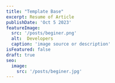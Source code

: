 ```yaml
---
title: "Template Base"
excerpt: Resume of Article
publishDate: 'Oct 5 2023'
featureImage:
  src: '/posts/beginer.png'
  alt:  Developers
  caption: 'image source or description'
isFeatured: false
draft: true
seo:
  image:
    src: '/posts/beginer.jpg'
---
```

